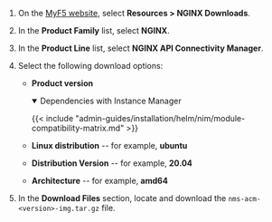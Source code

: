1. On the [MyF5 website](https://my.f5.com/manage/s/downloads), select **Resources > NGINX Downloads**.
1. In the **Product Family** list, select **NGINX**.
1. In the **Product Line** list, select **NGINX API Connectivity Manager**.
1. Select the following download options:

   - **Product version**
      <details open>
      <summary><i class="fa-solid fa-circle-info"></i> Dependencies with Instance Manager</summary>

      {{< include "admin-guides/installation/helm/nim/module-compatibility-matrix.md" >}}

      </details>
   - **Linux distribution** -- for example, **ubuntu**
   - **Distribution Version** -- for example, **20.04**
   - **Architecture** -- for example, **amd64**

1. In the **Download Files** section, locate and download the `nms-acm-<version>-img.tar.gz` file.

